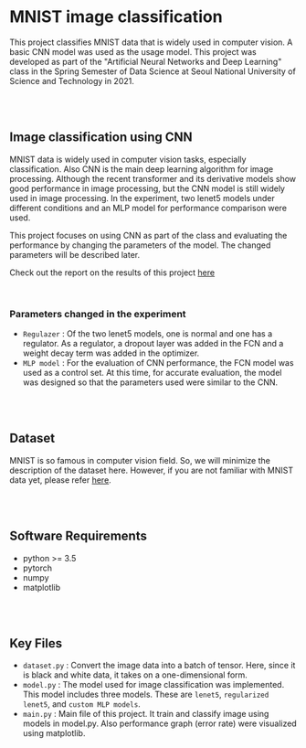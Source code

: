 # MNIST image classification

This project classifies MNIST data that is widely used in computer vision. A basic CNN model was used as the usage model. This project was developed as part of the "Artificial Neural Networks and Deep Learning" class in the Spring Semester of Data Science at Seoul National University of Science and Technology in 2021.

<br></br>

## Image classification using CNN 

MNIST data is widely used in computer vision tasks, especially classification. Also CNN is the main deep learning algorithm for image processing. Although the recent transformer and its derivative models show good performance in image processing, but the CNN model is still widely used in image processing. In the experiment, two lenet5 models under different conditions and an MLP model for performance comparison were used.

This project focuses on using CNN as part of the class and evaluating the performance by changing the parameters of the model. The changed parameters will be described later.

Check out the report on the results of this project [here](https://github.com/Kiminjo/data-mining-lecture/files/7465442/mnist.report.pdf)

<br>

### Parameters changed in the experiment
- `Regulazer` : Of the two lenet5 models, one is normal and one has a regulator. As a regulator, a dropout layer was added in the FCN and a weight decay term was added in the optimizer.
- `MLP model` : For the evaluation of CNN performance, the FCN model was used as a control set. At this time, for accurate evaluation, the model was designed so that the parameters used were similar to the CNN.

<br></br>

## Dataset

MNIST is so famous in computer vision field. So, we will minimize the description of the dataset here. However, if you are not familiar with MNIST data yet, please refer [here](https://velog.io/@tmddn0311/mnist-classification).

<br></br>

## Software Requirements

- python >= 3.5
- pytorch 
- numpy
- matplotlib

<br></br>

## Key Files

- `dataset.py` : Convert the image data into a batch of tensor. Here, since it is black and white data, it takes on a one-dimensional form.
- `model.py` : The model used for image classification was implemented. This model includes three models. These are `lenet5`, `regularized lenet5`, and `custom MLP models`.
- `main.py` : Main file of this project. It train and classify image using models in model.py. Also performance graph (error rate) were visualized using matplotlib.
